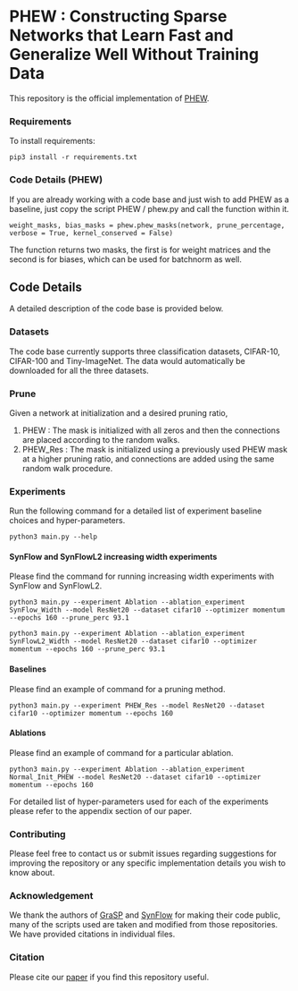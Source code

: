 # PHEW : Constructing Sparse Networks that Learn Fast and Generalize Well Without Training Data



This repository is the official implementation of [PHEW](http://proceedings.mlr.press/v139/patil21a.html). 


### Requirements

To install requirements:

```setup
pip3 install -r requirements.txt
```
### Code Details (PHEW)

If you are already working with a code base and just wish to add PHEW as a baseline, just copy the script PHEW / phew.py 
and call the function within it.

```train
weight_masks, bias_masks = phew.phew_masks(network, prune_percentage, verbose = True, kernel_conserved = False)
```

The function returns two masks, the first is for weight matrices and the second is for biases, which can be used for batchnorm as well.

## Code Details 

A detailed description of the code base is provided below. 
### Datasets

The code base currently supports three classification datasets, CIFAR-10, CIFAR-100 and Tiny-ImageNet. The data would automatically be downloaded for all the three datasets.

### Prune

Given a network at initialization and a desired pruning ratio,

1. PHEW : The mask is initialized with all zeros and then the connections are placed according to the random walks.
2. PHEW_Res : The mask is initialized using a previously used PHEW mask at a higher pruning ratio, and connections are added using the same random walk procedure.

### Experiments

Run the following command for a detailed list of experiment baseline choices and hyper-parameters.

```train
python3 main.py --help
```

#### SynFlow and SynFlowL2 increasing width experiments

Please find the command for running increasing width experiments with SynFlow and SynFlowL2.

```train
python3 main.py --experiment Ablation --ablation_experiment SynFlow_Width --model ResNet20 --dataset cifar10 --optimizer momentum --epochs 160 --prune_perc 93.1 

python3 main.py --experiment Ablation --ablation_experiment SynFlowL2_Width --model ResNet20 --dataset cifar10 --optimizer momentum --epochs 160 --prune_perc 93.1 
```

#### Baselines

Please find an example of command for a pruning method. 
```train
python3 main.py --experiment PHEW_Res --model ResNet20 --dataset cifar10 --optimizer momentum --epochs 160 
```

#### Ablations

Please find an example of command for a particular ablation.

```train
python3 main.py --experiment Ablation --ablation_experiment Normal_Init_PHEW --model ResNet20 --dataset cifar10 --optimizer momentum --epochs 160 
```

For detailed list of hyper-parameters used for each of the experiments please refer to the appendix section of our paper.


### Contributing

Please feel free to contact us or submit issues regarding suggestions for improving the repository or any specific implementation details you wish to know about. 

### Acknowledgement

We thank the authors of [GraSP](https://github.com/alecwangcq/GraSP) and [SynFlow](https://github.com/ganguli-lab/Synaptic-Flow) for making their code public, many of the scripts used are taken and modified from those repositories. We have provided citations in individual files.

### Citation

Please cite our [paper](http://proceedings.mlr.press/v139/patil21a.html) if you find this repository useful.